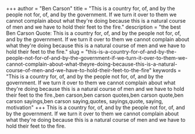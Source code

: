 +++
author = "Ben Carson"
title = "This is a country for, of, and by the people not for, of, and by the government. If we turn it over to them we cannot complain about what they're doing because this is a natural course of men and we have to hold their feet to the fire."
description = "the best Ben Carson Quote: This is a country for, of, and by the people not for, of, and by the government. If we turn it over to them we cannot complain about what they're doing because this is a natural course of men and we have to hold their feet to the fire."
slug = "this-is-a-country-for-of-and-by-the-people-not-for-of-and-by-the-government-if-we-turn-it-over-to-them-we-cannot-complain-about-what-theyre-doing-because-this-is-a-natural-course-of-men-and-we-have-to-hold-their-feet-to-the-fire"
keywords = "This is a country for, of, and by the people not for, of, and by the government. If we turn it over to them we cannot complain about what they're doing because this is a natural course of men and we have to hold their feet to the fire.,ben carson,ben carson quotes,ben carson quote,ben carson sayings,ben carson saying,quotes, sayings,quote, saying, motivation"
+++
This is a country for, of, and by the people not for, of, and by the government. If we turn it over to them we cannot complain about what they're doing because this is a natural course of men and we have to hold their feet to the fire.
